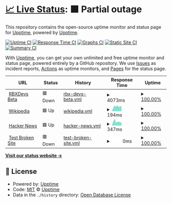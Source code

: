 # [📈 Live Status](https://demo.upptime.js.org): <!--live status--> **🟧 Partial outage**

This repository contains the open-source uptime monitor and status page for [Upptime](https://upptime.js.org), powered by [Upptime](https://github.com/upptime/upptime).

[![Uptime CI](https://github.com/upptime/upptime/workflows/Uptime%20CI/badge.svg)](https://github.com/upptime/upptime/actions?query=workflow%3A%22Uptime+CI%22)
[![Response Time CI](https://github.com/upptime/upptime/workflows/Response%20Time%20CI/badge.svg)](https://github.com/upptime/upptime/actions?query=workflow%3A%22Response+Time+CI%22)
[![Graphs CI](https://github.com/upptime/upptime/workflows/Graphs%20CI/badge.svg)](https://github.com/upptime/upptime/actions?query=workflow%3A%22Graphs+CI%22)
[![Static Site CI](https://github.com/upptime/upptime/workflows/Static%20Site%20CI/badge.svg)](https://github.com/upptime/upptime/actions?query=workflow%3A%22Static+Site+CI%22)
[![Summary CI](https://github.com/upptime/upptime/workflows/Summary%20CI/badge.svg)](https://github.com/upptime/upptime/actions?query=workflow%3A%22Summary+CI%22)

With [Upptime](https://upptime.js.org), you can get your own unlimited and free uptime monitor and status page, powered entirely by a GitHub repository. We use [Issues](https://github.com/upptime/upptime/issues) as incident reports, [Actions](https://github.com/upptime/upptime/actions) as uptime monitors, and [Pages](https://demo.upptime.js.org) for the status page.

<!--start: status pages-->
<!-- This summary is generated by Upptime (https://github.com/upptime/upptime) -->
<!-- Do not edit this manually, your changes will be overwritten -->
<!-- prettier-ignore -->
| URL | Status | History | Response Time | Uptime |
| --- | ------ | ------- | ------------- | ------ |
| <img alt="" src="https://favicons.githubusercontent.com/beta-node1166.rbxcommunity.repl.co" height="13"> [RBXDevs Beta](https://Beta-node1166.rbxcommunity.repl.co) | 🟥 Down | [rbx-devs-beta.yml](https://github.com/RBXCommunity/rbxcommunity-status/commits/HEAD/history/rbx-devs-beta.yml) | <details><summary><img alt="Response time graph" src="./graphs/rbx-devs-beta/response-time-week.png" height="20"> 4073ms</summary><br><a href="https://demo.upptime.js.org/history/rbx-devs-beta"><img alt="Response time 1800" src="https://img.shields.io/endpoint?url=https%3A%2F%2Fraw.githubusercontent.com%2FRBXCommunity%2Frbxcommunity-status%2FHEAD%2Fapi%2Frbx-devs-beta%2Fresponse-time.json"></a><br><a href="https://demo.upptime.js.org/history/rbx-devs-beta"><img alt="24-hour response time 286" src="https://img.shields.io/endpoint?url=https%3A%2F%2Fraw.githubusercontent.com%2FRBXCommunity%2Frbxcommunity-status%2FHEAD%2Fapi%2Frbx-devs-beta%2Fresponse-time-day.json"></a><br><a href="https://demo.upptime.js.org/history/rbx-devs-beta"><img alt="7-day response time 4073" src="https://img.shields.io/endpoint?url=https%3A%2F%2Fraw.githubusercontent.com%2FRBXCommunity%2Frbxcommunity-status%2FHEAD%2Fapi%2Frbx-devs-beta%2Fresponse-time-week.json"></a><br><a href="https://demo.upptime.js.org/history/rbx-devs-beta"><img alt="30-day response time 1800" src="https://img.shields.io/endpoint?url=https%3A%2F%2Fraw.githubusercontent.com%2FRBXCommunity%2Frbxcommunity-status%2FHEAD%2Fapi%2Frbx-devs-beta%2Fresponse-time-month.json"></a><br><a href="https://demo.upptime.js.org/history/rbx-devs-beta"><img alt="1-year response time 1800" src="https://img.shields.io/endpoint?url=https%3A%2F%2Fraw.githubusercontent.com%2FRBXCommunity%2Frbxcommunity-status%2FHEAD%2Fapi%2Frbx-devs-beta%2Fresponse-time-year.json"></a></details> | <details><summary><a href="https://demo.upptime.js.org/history/rbx-devs-beta">100.00%</a></summary><a href="https://demo.upptime.js.org/history/rbx-devs-beta"><img alt="All-time uptime 100.00%" src="https://img.shields.io/endpoint?url=https%3A%2F%2Fraw.githubusercontent.com%2FRBXCommunity%2Frbxcommunity-status%2FHEAD%2Fapi%2Frbx-devs-beta%2Fuptime.json"></a><br><a href="https://demo.upptime.js.org/history/rbx-devs-beta"><img alt="24-hour uptime 100.00%" src="https://img.shields.io/endpoint?url=https%3A%2F%2Fraw.githubusercontent.com%2FRBXCommunity%2Frbxcommunity-status%2FHEAD%2Fapi%2Frbx-devs-beta%2Fuptime-day.json"></a><br><a href="https://demo.upptime.js.org/history/rbx-devs-beta"><img alt="7-day uptime 100.00%" src="https://img.shields.io/endpoint?url=https%3A%2F%2Fraw.githubusercontent.com%2FRBXCommunity%2Frbxcommunity-status%2FHEAD%2Fapi%2Frbx-devs-beta%2Fuptime-week.json"></a><br><a href="https://demo.upptime.js.org/history/rbx-devs-beta"><img alt="30-day uptime 100.00%" src="https://img.shields.io/endpoint?url=https%3A%2F%2Fraw.githubusercontent.com%2FRBXCommunity%2Frbxcommunity-status%2FHEAD%2Fapi%2Frbx-devs-beta%2Fuptime-month.json"></a><br><a href="https://demo.upptime.js.org/history/rbx-devs-beta"><img alt="1-year uptime 100.00%" src="https://img.shields.io/endpoint?url=https%3A%2F%2Fraw.githubusercontent.com%2FRBXCommunity%2Frbxcommunity-status%2FHEAD%2Fapi%2Frbx-devs-beta%2Fuptime-year.json"></a></details>
| <img alt="" src="https://favicons.githubusercontent.com/en.wikipedia.org" height="13"> [Wikipedia](https://en.wikipedia.org) | 🟩 Up | [wikipedia.yml](https://github.com/RBXCommunity/rbxcommunity-status/commits/HEAD/history/wikipedia.yml) | <details><summary><img alt="Response time graph" src="./graphs/wikipedia/response-time-week.png" height="20"> 194ms</summary><br><a href="https://demo.upptime.js.org/history/wikipedia"><img alt="Response time 218" src="https://img.shields.io/endpoint?url=https%3A%2F%2Fraw.githubusercontent.com%2FRBXCommunity%2Frbxcommunity-status%2FHEAD%2Fapi%2Fwikipedia%2Fresponse-time.json"></a><br><a href="https://demo.upptime.js.org/history/wikipedia"><img alt="24-hour response time 160" src="https://img.shields.io/endpoint?url=https%3A%2F%2Fraw.githubusercontent.com%2FRBXCommunity%2Frbxcommunity-status%2FHEAD%2Fapi%2Fwikipedia%2Fresponse-time-day.json"></a><br><a href="https://demo.upptime.js.org/history/wikipedia"><img alt="7-day response time 194" src="https://img.shields.io/endpoint?url=https%3A%2F%2Fraw.githubusercontent.com%2FRBXCommunity%2Frbxcommunity-status%2FHEAD%2Fapi%2Fwikipedia%2Fresponse-time-week.json"></a><br><a href="https://demo.upptime.js.org/history/wikipedia"><img alt="30-day response time 218" src="https://img.shields.io/endpoint?url=https%3A%2F%2Fraw.githubusercontent.com%2FRBXCommunity%2Frbxcommunity-status%2FHEAD%2Fapi%2Fwikipedia%2Fresponse-time-month.json"></a><br><a href="https://demo.upptime.js.org/history/wikipedia"><img alt="1-year response time 218" src="https://img.shields.io/endpoint?url=https%3A%2F%2Fraw.githubusercontent.com%2FRBXCommunity%2Frbxcommunity-status%2FHEAD%2Fapi%2Fwikipedia%2Fresponse-time-year.json"></a></details> | <details><summary><a href="https://demo.upptime.js.org/history/wikipedia">100.00%</a></summary><a href="https://demo.upptime.js.org/history/wikipedia"><img alt="All-time uptime 100.00%" src="https://img.shields.io/endpoint?url=https%3A%2F%2Fraw.githubusercontent.com%2FRBXCommunity%2Frbxcommunity-status%2FHEAD%2Fapi%2Fwikipedia%2Fuptime.json"></a><br><a href="https://demo.upptime.js.org/history/wikipedia"><img alt="24-hour uptime 100.00%" src="https://img.shields.io/endpoint?url=https%3A%2F%2Fraw.githubusercontent.com%2FRBXCommunity%2Frbxcommunity-status%2FHEAD%2Fapi%2Fwikipedia%2Fuptime-day.json"></a><br><a href="https://demo.upptime.js.org/history/wikipedia"><img alt="7-day uptime 100.00%" src="https://img.shields.io/endpoint?url=https%3A%2F%2Fraw.githubusercontent.com%2FRBXCommunity%2Frbxcommunity-status%2FHEAD%2Fapi%2Fwikipedia%2Fuptime-week.json"></a><br><a href="https://demo.upptime.js.org/history/wikipedia"><img alt="30-day uptime 100.00%" src="https://img.shields.io/endpoint?url=https%3A%2F%2Fraw.githubusercontent.com%2FRBXCommunity%2Frbxcommunity-status%2FHEAD%2Fapi%2Fwikipedia%2Fuptime-month.json"></a><br><a href="https://demo.upptime.js.org/history/wikipedia"><img alt="1-year uptime 100.00%" src="https://img.shields.io/endpoint?url=https%3A%2F%2Fraw.githubusercontent.com%2FRBXCommunity%2Frbxcommunity-status%2FHEAD%2Fapi%2Fwikipedia%2Fuptime-year.json"></a></details>
| <img alt="" src="https://favicons.githubusercontent.com/news.ycombinator.com" height="13"> [Hacker News](https://news.ycombinator.com) | 🟩 Up | [hacker-news.yml](https://github.com/RBXCommunity/rbxcommunity-status/commits/HEAD/history/hacker-news.yml) | <details><summary><img alt="Response time graph" src="./graphs/hacker-news/response-time-week.png" height="20"> 347ms</summary><br><a href="https://demo.upptime.js.org/history/hacker-news"><img alt="Response time 254" src="https://img.shields.io/endpoint?url=https%3A%2F%2Fraw.githubusercontent.com%2FRBXCommunity%2Frbxcommunity-status%2FHEAD%2Fapi%2Fhacker-news%2Fresponse-time.json"></a><br><a href="https://demo.upptime.js.org/history/hacker-news"><img alt="24-hour response time 512" src="https://img.shields.io/endpoint?url=https%3A%2F%2Fraw.githubusercontent.com%2FRBXCommunity%2Frbxcommunity-status%2FHEAD%2Fapi%2Fhacker-news%2Fresponse-time-day.json"></a><br><a href="https://demo.upptime.js.org/history/hacker-news"><img alt="7-day response time 347" src="https://img.shields.io/endpoint?url=https%3A%2F%2Fraw.githubusercontent.com%2FRBXCommunity%2Frbxcommunity-status%2FHEAD%2Fapi%2Fhacker-news%2Fresponse-time-week.json"></a><br><a href="https://demo.upptime.js.org/history/hacker-news"><img alt="30-day response time 254" src="https://img.shields.io/endpoint?url=https%3A%2F%2Fraw.githubusercontent.com%2FRBXCommunity%2Frbxcommunity-status%2FHEAD%2Fapi%2Fhacker-news%2Fresponse-time-month.json"></a><br><a href="https://demo.upptime.js.org/history/hacker-news"><img alt="1-year response time 254" src="https://img.shields.io/endpoint?url=https%3A%2F%2Fraw.githubusercontent.com%2FRBXCommunity%2Frbxcommunity-status%2FHEAD%2Fapi%2Fhacker-news%2Fresponse-time-year.json"></a></details> | <details><summary><a href="https://demo.upptime.js.org/history/hacker-news">100.00%</a></summary><a href="https://demo.upptime.js.org/history/hacker-news"><img alt="All-time uptime 100.00%" src="https://img.shields.io/endpoint?url=https%3A%2F%2Fraw.githubusercontent.com%2FRBXCommunity%2Frbxcommunity-status%2FHEAD%2Fapi%2Fhacker-news%2Fuptime.json"></a><br><a href="https://demo.upptime.js.org/history/hacker-news"><img alt="24-hour uptime 100.00%" src="https://img.shields.io/endpoint?url=https%3A%2F%2Fraw.githubusercontent.com%2FRBXCommunity%2Frbxcommunity-status%2FHEAD%2Fapi%2Fhacker-news%2Fuptime-day.json"></a><br><a href="https://demo.upptime.js.org/history/hacker-news"><img alt="7-day uptime 100.00%" src="https://img.shields.io/endpoint?url=https%3A%2F%2Fraw.githubusercontent.com%2FRBXCommunity%2Frbxcommunity-status%2FHEAD%2Fapi%2Fhacker-news%2Fuptime-week.json"></a><br><a href="https://demo.upptime.js.org/history/hacker-news"><img alt="30-day uptime 99.94%" src="https://img.shields.io/endpoint?url=https%3A%2F%2Fraw.githubusercontent.com%2FRBXCommunity%2Frbxcommunity-status%2FHEAD%2Fapi%2Fhacker-news%2Fuptime-month.json"></a><br><a href="https://demo.upptime.js.org/history/hacker-news"><img alt="1-year uptime 100.00%" src="https://img.shields.io/endpoint?url=https%3A%2F%2Fraw.githubusercontent.com%2FRBXCommunity%2Frbxcommunity-status%2FHEAD%2Fapi%2Fhacker-news%2Fuptime-year.json"></a></details>
| <img alt="" src="https://favicons.githubusercontent.com/thissitedoesnotexist.koj.co" height="13"> [Test Broken Site](https://thissitedoesnotexist.koj.co) | 🟥 Down | [test-broken-site.yml](https://github.com/RBXCommunity/rbxcommunity-status/commits/HEAD/history/test-broken-site.yml) | <details><summary><img alt="Response time graph" src="./graphs/test-broken-site/response-time-week.png" height="20"> 0ms</summary><br><a href="https://demo.upptime.js.org/history/test-broken-site"><img alt="Response time 0" src="https://img.shields.io/endpoint?url=https%3A%2F%2Fraw.githubusercontent.com%2FRBXCommunity%2Frbxcommunity-status%2FHEAD%2Fapi%2Ftest-broken-site%2Fresponse-time.json"></a><br><a href="https://demo.upptime.js.org/history/test-broken-site"><img alt="24-hour response time 0" src="https://img.shields.io/endpoint?url=https%3A%2F%2Fraw.githubusercontent.com%2FRBXCommunity%2Frbxcommunity-status%2FHEAD%2Fapi%2Ftest-broken-site%2Fresponse-time-day.json"></a><br><a href="https://demo.upptime.js.org/history/test-broken-site"><img alt="7-day response time 0" src="https://img.shields.io/endpoint?url=https%3A%2F%2Fraw.githubusercontent.com%2FRBXCommunity%2Frbxcommunity-status%2FHEAD%2Fapi%2Ftest-broken-site%2Fresponse-time-week.json"></a><br><a href="https://demo.upptime.js.org/history/test-broken-site"><img alt="30-day response time 0" src="https://img.shields.io/endpoint?url=https%3A%2F%2Fraw.githubusercontent.com%2FRBXCommunity%2Frbxcommunity-status%2FHEAD%2Fapi%2Ftest-broken-site%2Fresponse-time-month.json"></a><br><a href="https://demo.upptime.js.org/history/test-broken-site"><img alt="1-year response time 0" src="https://img.shields.io/endpoint?url=https%3A%2F%2Fraw.githubusercontent.com%2FRBXCommunity%2Frbxcommunity-status%2FHEAD%2Fapi%2Ftest-broken-site%2Fresponse-time-year.json"></a></details> | <details><summary><a href="https://demo.upptime.js.org/history/test-broken-site">100.00%</a></summary><a href="https://demo.upptime.js.org/history/test-broken-site"><img alt="All-time uptime 100.00%" src="https://img.shields.io/endpoint?url=https%3A%2F%2Fraw.githubusercontent.com%2FRBXCommunity%2Frbxcommunity-status%2FHEAD%2Fapi%2Ftest-broken-site%2Fuptime.json"></a><br><a href="https://demo.upptime.js.org/history/test-broken-site"><img alt="24-hour uptime 100.00%" src="https://img.shields.io/endpoint?url=https%3A%2F%2Fraw.githubusercontent.com%2FRBXCommunity%2Frbxcommunity-status%2FHEAD%2Fapi%2Ftest-broken-site%2Fuptime-day.json"></a><br><a href="https://demo.upptime.js.org/history/test-broken-site"><img alt="7-day uptime 100.00%" src="https://img.shields.io/endpoint?url=https%3A%2F%2Fraw.githubusercontent.com%2FRBXCommunity%2Frbxcommunity-status%2FHEAD%2Fapi%2Ftest-broken-site%2Fuptime-week.json"></a><br><a href="https://demo.upptime.js.org/history/test-broken-site"><img alt="30-day uptime 100.00%" src="https://img.shields.io/endpoint?url=https%3A%2F%2Fraw.githubusercontent.com%2FRBXCommunity%2Frbxcommunity-status%2FHEAD%2Fapi%2Ftest-broken-site%2Fuptime-month.json"></a><br><a href="https://demo.upptime.js.org/history/test-broken-site"><img alt="1-year uptime 100.00%" src="https://img.shields.io/endpoint?url=https%3A%2F%2Fraw.githubusercontent.com%2FRBXCommunity%2Frbxcommunity-status%2FHEAD%2Fapi%2Ftest-broken-site%2Fuptime-year.json"></a></details>

<!--end: status pages-->

[**Visit our status website →**](https://demo.upptime.js.org)

## 📄 License

- Powered by: [Upptime](https://github.com/upptime/upptime)
- Code: [MIT](./LICENSE) © [Upptime](https://upptime.js.org)
- Data in the `./history` directory: [Open Database License](https://opendatacommons.org/licenses/odbl/1-0/)
